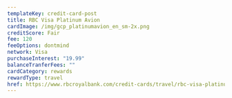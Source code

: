 ```yaml
---
templateKey: credit-card-post
title: RBC Visa Platinum Avion
cardImage: /img/gcp_platinumavion_en_sm-2x.png
creditScore: Fair
fee: 120
feeOptions: dontmind
network: Visa
purchaseInterest: "19.99"
balanceTranferFees: ""
cardCategory: rewards
rewardType: travel
href: https://www.rbcroyalbank.com/credit-cards/travel/rbc-visa-platinum-avion.html
---
```

